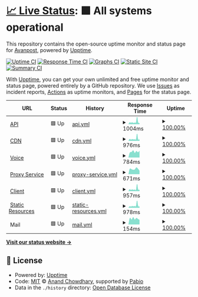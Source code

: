 # [📈 Live Status](https://status.avanpost20.ru): <!--live status--> **🟩 All systems operational**

This repository contains the open-source uptime monitor and status page for [Avanpost](https://avanpost.netlify.app/), powered by [Upptime](https://github.com/upptime/upptime).

[![Uptime CI](https://github.com/avanpost200/status/workflows/Uptime%20CI/badge.svg)](https://github.com/avanpost200/status/actions?query=workflow%3A%22Uptime+CI%22)
[![Response Time CI](https://github.com/avanpost200/status/workflows/Response%20Time%20CI/badge.svg)](https://github.com/avanpost200/status/actions?query=workflow%3A%22Response+Time+CI%22)
[![Graphs CI](https://github.com/avanpost200/status/workflows/Graphs%20CI/badge.svg)](https://github.com/avanpost200/status/actions?query=workflow%3A%22Graphs+CI%22)
[![Static Site CI](https://github.com/avanpost200/status/workflows/Static%20Site%20CI/badge.svg)](https://github.com/avanpost200/status/actions?query=workflow%3A%22Static+Site+CI%22)
[![Summary CI](https://github.com/avanpost200/status/workflows/Summary%20CI/badge.svg)](https://github.com/avanpost200/status/actions?query=workflow%3A%22Summary+CI%22)

With [Upptime](https://upptime.js.org), you can get your own unlimited and free uptime monitor and status page, powered entirely by a GitHub repository. We use [Issues](https://github.com/avanpost200/status/issues) as incident reports, [Actions](https://github.com/avanpost200/status/actions) as uptime monitors, and [Pages](https://status.avanpost20.ru) for the status page.

<!--start: status pages-->
<!-- This summary is generated by Upptime (https://github.com/upptime/upptime) -->
<!-- Do not edit this manually, your changes will be overwritten -->
<!-- prettier-ignore -->
| URL | Status | History | Response Time | Uptime |
| --- | ------ | ------- | ------------- | ------ |
| <img alt="" src="https://icons.duckduckgo.com/ip3/api.avanpost20.ru.ico" height="13"> [API](https://api.avanpost20.ru) | 🟩 Up | [api.yml](https://github.com/avanpost200/status/commits/HEAD/history/api.yml) | <details><summary><img alt="Response time graph" src="./graphs/api/response-time-week.png" height="20"> 1004ms</summary><br><a href="https://status.avanpost20.ru/history/api"><img alt="Response time 985" src="https://img.shields.io/endpoint?url=https%3A%2F%2Fraw.githubusercontent.com%2Favanpost200%2Fstatus%2FHEAD%2Fapi%2Fapi%2Fresponse-time.json"></a><br><a href="https://status.avanpost20.ru/history/api"><img alt="24-hour response time 1551" src="https://img.shields.io/endpoint?url=https%3A%2F%2Fraw.githubusercontent.com%2Favanpost200%2Fstatus%2FHEAD%2Fapi%2Fapi%2Fresponse-time-day.json"></a><br><a href="https://status.avanpost20.ru/history/api"><img alt="7-day response time 1004" src="https://img.shields.io/endpoint?url=https%3A%2F%2Fraw.githubusercontent.com%2Favanpost200%2Fstatus%2FHEAD%2Fapi%2Fapi%2Fresponse-time-week.json"></a><br><a href="https://status.avanpost20.ru/history/api"><img alt="30-day response time 756" src="https://img.shields.io/endpoint?url=https%3A%2F%2Fraw.githubusercontent.com%2Favanpost200%2Fstatus%2FHEAD%2Fapi%2Fapi%2Fresponse-time-month.json"></a><br><a href="https://status.avanpost20.ru/history/api"><img alt="1-year response time 985" src="https://img.shields.io/endpoint?url=https%3A%2F%2Fraw.githubusercontent.com%2Favanpost200%2Fstatus%2FHEAD%2Fapi%2Fapi%2Fresponse-time-year.json"></a></details> | <details><summary><a href="https://status.avanpost20.ru/history/api">100.00%</a></summary><a href="https://status.avanpost20.ru/history/api"><img alt="All-time uptime 84.31%" src="https://img.shields.io/endpoint?url=https%3A%2F%2Fraw.githubusercontent.com%2Favanpost200%2Fstatus%2FHEAD%2Fapi%2Fapi%2Fuptime.json"></a><br><a href="https://status.avanpost20.ru/history/api"><img alt="24-hour uptime 100.00%" src="https://img.shields.io/endpoint?url=https%3A%2F%2Fraw.githubusercontent.com%2Favanpost200%2Fstatus%2FHEAD%2Fapi%2Fapi%2Fuptime-day.json"></a><br><a href="https://status.avanpost20.ru/history/api"><img alt="7-day uptime 100.00%" src="https://img.shields.io/endpoint?url=https%3A%2F%2Fraw.githubusercontent.com%2Favanpost200%2Fstatus%2FHEAD%2Fapi%2Fapi%2Fuptime-week.json"></a><br><a href="https://status.avanpost20.ru/history/api"><img alt="30-day uptime 99.01%" src="https://img.shields.io/endpoint?url=https%3A%2F%2Fraw.githubusercontent.com%2Favanpost200%2Fstatus%2FHEAD%2Fapi%2Fapi%2Fuptime-month.json"></a><br><a href="https://status.avanpost20.ru/history/api"><img alt="1-year uptime 84.31%" src="https://img.shields.io/endpoint?url=https%3A%2F%2Fraw.githubusercontent.com%2Favanpost200%2Fstatus%2FHEAD%2Fapi%2Fapi%2Fuptime-year.json"></a></details>
| <img alt="" src="https://icons.duckduckgo.com/ip3/autumn.avanpost20.ru.ico" height="13"> [CDN](https://autumn.avanpost20.ru?t=2) | 🟩 Up | [cdn.yml](https://github.com/avanpost200/status/commits/HEAD/history/cdn.yml) | <details><summary><img alt="Response time graph" src="./graphs/cdn/response-time-week.png" height="20"> 976ms</summary><br><a href="https://status.avanpost20.ru/history/cdn"><img alt="Response time 1096" src="https://img.shields.io/endpoint?url=https%3A%2F%2Fraw.githubusercontent.com%2Favanpost200%2Fstatus%2FHEAD%2Fapi%2Fcdn%2Fresponse-time.json"></a><br><a href="https://status.avanpost20.ru/history/cdn"><img alt="24-hour response time 1532" src="https://img.shields.io/endpoint?url=https%3A%2F%2Fraw.githubusercontent.com%2Favanpost200%2Fstatus%2FHEAD%2Fapi%2Fcdn%2Fresponse-time-day.json"></a><br><a href="https://status.avanpost20.ru/history/cdn"><img alt="7-day response time 976" src="https://img.shields.io/endpoint?url=https%3A%2F%2Fraw.githubusercontent.com%2Favanpost200%2Fstatus%2FHEAD%2Fapi%2Fcdn%2Fresponse-time-week.json"></a><br><a href="https://status.avanpost20.ru/history/cdn"><img alt="30-day response time 756" src="https://img.shields.io/endpoint?url=https%3A%2F%2Fraw.githubusercontent.com%2Favanpost200%2Fstatus%2FHEAD%2Fapi%2Fcdn%2Fresponse-time-month.json"></a><br><a href="https://status.avanpost20.ru/history/cdn"><img alt="1-year response time 1096" src="https://img.shields.io/endpoint?url=https%3A%2F%2Fraw.githubusercontent.com%2Favanpost200%2Fstatus%2FHEAD%2Fapi%2Fcdn%2Fresponse-time-year.json"></a></details> | <details><summary><a href="https://status.avanpost20.ru/history/cdn">100.00%</a></summary><a href="https://status.avanpost20.ru/history/cdn"><img alt="All-time uptime 78.88%" src="https://img.shields.io/endpoint?url=https%3A%2F%2Fraw.githubusercontent.com%2Favanpost200%2Fstatus%2FHEAD%2Fapi%2Fcdn%2Fuptime.json"></a><br><a href="https://status.avanpost20.ru/history/cdn"><img alt="24-hour uptime 100.00%" src="https://img.shields.io/endpoint?url=https%3A%2F%2Fraw.githubusercontent.com%2Favanpost200%2Fstatus%2FHEAD%2Fapi%2Fcdn%2Fuptime-day.json"></a><br><a href="https://status.avanpost20.ru/history/cdn"><img alt="7-day uptime 100.00%" src="https://img.shields.io/endpoint?url=https%3A%2F%2Fraw.githubusercontent.com%2Favanpost200%2Fstatus%2FHEAD%2Fapi%2Fcdn%2Fuptime-week.json"></a><br><a href="https://status.avanpost20.ru/history/cdn"><img alt="30-day uptime 99.01%" src="https://img.shields.io/endpoint?url=https%3A%2F%2Fraw.githubusercontent.com%2Favanpost200%2Fstatus%2FHEAD%2Fapi%2Fcdn%2Fuptime-month.json"></a><br><a href="https://status.avanpost20.ru/history/cdn"><img alt="1-year uptime 78.88%" src="https://img.shields.io/endpoint?url=https%3A%2F%2Fraw.githubusercontent.com%2Favanpost200%2Fstatus%2FHEAD%2Fapi%2Fcdn%2Fuptime-year.json"></a></details>
| <img alt="" src="https://icons.duckduckgo.com/ip3/vortex.avanpost20.ru.ico" height="13"> [Voice](https://vortex.avanpost20.ru) | 🟩 Up | [voice.yml](https://github.com/avanpost200/status/commits/HEAD/history/voice.yml) | <details><summary><img alt="Response time graph" src="./graphs/voice/response-time-week.png" height="20"> 784ms</summary><br><a href="https://status.avanpost20.ru/history/voice"><img alt="Response time 855" src="https://img.shields.io/endpoint?url=https%3A%2F%2Fraw.githubusercontent.com%2Favanpost200%2Fstatus%2FHEAD%2Fapi%2Fvoice%2Fresponse-time.json"></a><br><a href="https://status.avanpost20.ru/history/voice"><img alt="24-hour response time 901" src="https://img.shields.io/endpoint?url=https%3A%2F%2Fraw.githubusercontent.com%2Favanpost200%2Fstatus%2FHEAD%2Fapi%2Fvoice%2Fresponse-time-day.json"></a><br><a href="https://status.avanpost20.ru/history/voice"><img alt="7-day response time 784" src="https://img.shields.io/endpoint?url=https%3A%2F%2Fraw.githubusercontent.com%2Favanpost200%2Fstatus%2FHEAD%2Fapi%2Fvoice%2Fresponse-time-week.json"></a><br><a href="https://status.avanpost20.ru/history/voice"><img alt="30-day response time 667" src="https://img.shields.io/endpoint?url=https%3A%2F%2Fraw.githubusercontent.com%2Favanpost200%2Fstatus%2FHEAD%2Fapi%2Fvoice%2Fresponse-time-month.json"></a><br><a href="https://status.avanpost20.ru/history/voice"><img alt="1-year response time 855" src="https://img.shields.io/endpoint?url=https%3A%2F%2Fraw.githubusercontent.com%2Favanpost200%2Fstatus%2FHEAD%2Fapi%2Fvoice%2Fresponse-time-year.json"></a></details> | <details><summary><a href="https://status.avanpost20.ru/history/voice">100.00%</a></summary><a href="https://status.avanpost20.ru/history/voice"><img alt="All-time uptime 88.00%" src="https://img.shields.io/endpoint?url=https%3A%2F%2Fraw.githubusercontent.com%2Favanpost200%2Fstatus%2FHEAD%2Fapi%2Fvoice%2Fuptime.json"></a><br><a href="https://status.avanpost20.ru/history/voice"><img alt="24-hour uptime 100.00%" src="https://img.shields.io/endpoint?url=https%3A%2F%2Fraw.githubusercontent.com%2Favanpost200%2Fstatus%2FHEAD%2Fapi%2Fvoice%2Fuptime-day.json"></a><br><a href="https://status.avanpost20.ru/history/voice"><img alt="7-day uptime 100.00%" src="https://img.shields.io/endpoint?url=https%3A%2F%2Fraw.githubusercontent.com%2Favanpost200%2Fstatus%2FHEAD%2Fapi%2Fvoice%2Fuptime-week.json"></a><br><a href="https://status.avanpost20.ru/history/voice"><img alt="30-day uptime 100.00%" src="https://img.shields.io/endpoint?url=https%3A%2F%2Fraw.githubusercontent.com%2Favanpost200%2Fstatus%2FHEAD%2Fapi%2Fvoice%2Fuptime-month.json"></a><br><a href="https://status.avanpost20.ru/history/voice"><img alt="1-year uptime 88.00%" src="https://img.shields.io/endpoint?url=https%3A%2F%2Fraw.githubusercontent.com%2Favanpost200%2Fstatus%2FHEAD%2Fapi%2Fvoice%2Fuptime-year.json"></a></details>
| <img alt="" src="https://icons.duckduckgo.com/ip3/january.avanpost20.ru.ico" height="13"> [Proxy Service](https://january.avanpost20.ru) | 🟩 Up | [proxy-service.yml](https://github.com/avanpost200/status/commits/HEAD/history/proxy-service.yml) | <details><summary><img alt="Response time graph" src="./graphs/proxy-service/response-time-week.png" height="20"> 671ms</summary><br><a href="https://status.avanpost20.ru/history/proxy-service"><img alt="Response time 1079" src="https://img.shields.io/endpoint?url=https%3A%2F%2Fraw.githubusercontent.com%2Favanpost200%2Fstatus%2FHEAD%2Fapi%2Fproxy-service%2Fresponse-time.json"></a><br><a href="https://status.avanpost20.ru/history/proxy-service"><img alt="24-hour response time 446" src="https://img.shields.io/endpoint?url=https%3A%2F%2Fraw.githubusercontent.com%2Favanpost200%2Fstatus%2FHEAD%2Fapi%2Fproxy-service%2Fresponse-time-day.json"></a><br><a href="https://status.avanpost20.ru/history/proxy-service"><img alt="7-day response time 671" src="https://img.shields.io/endpoint?url=https%3A%2F%2Fraw.githubusercontent.com%2Favanpost200%2Fstatus%2FHEAD%2Fapi%2Fproxy-service%2Fresponse-time-week.json"></a><br><a href="https://status.avanpost20.ru/history/proxy-service"><img alt="30-day response time 663" src="https://img.shields.io/endpoint?url=https%3A%2F%2Fraw.githubusercontent.com%2Favanpost200%2Fstatus%2FHEAD%2Fapi%2Fproxy-service%2Fresponse-time-month.json"></a><br><a href="https://status.avanpost20.ru/history/proxy-service"><img alt="1-year response time 1079" src="https://img.shields.io/endpoint?url=https%3A%2F%2Fraw.githubusercontent.com%2Favanpost200%2Fstatus%2FHEAD%2Fapi%2Fproxy-service%2Fresponse-time-year.json"></a></details> | <details><summary><a href="https://status.avanpost20.ru/history/proxy-service">100.00%</a></summary><a href="https://status.avanpost20.ru/history/proxy-service"><img alt="All-time uptime 95.47%" src="https://img.shields.io/endpoint?url=https%3A%2F%2Fraw.githubusercontent.com%2Favanpost200%2Fstatus%2FHEAD%2Fapi%2Fproxy-service%2Fuptime.json"></a><br><a href="https://status.avanpost20.ru/history/proxy-service"><img alt="24-hour uptime 100.00%" src="https://img.shields.io/endpoint?url=https%3A%2F%2Fraw.githubusercontent.com%2Favanpost200%2Fstatus%2FHEAD%2Fapi%2Fproxy-service%2Fuptime-day.json"></a><br><a href="https://status.avanpost20.ru/history/proxy-service"><img alt="7-day uptime 100.00%" src="https://img.shields.io/endpoint?url=https%3A%2F%2Fraw.githubusercontent.com%2Favanpost200%2Fstatus%2FHEAD%2Fapi%2Fproxy-service%2Fuptime-week.json"></a><br><a href="https://status.avanpost20.ru/history/proxy-service"><img alt="30-day uptime 100.00%" src="https://img.shields.io/endpoint?url=https%3A%2F%2Fraw.githubusercontent.com%2Favanpost200%2Fstatus%2FHEAD%2Fapi%2Fproxy-service%2Fuptime-month.json"></a><br><a href="https://status.avanpost20.ru/history/proxy-service"><img alt="1-year uptime 95.47%" src="https://img.shields.io/endpoint?url=https%3A%2F%2Fraw.githubusercontent.com%2Favanpost200%2Fstatus%2FHEAD%2Fapi%2Fproxy-service%2Fuptime-year.json"></a></details>
| <img alt="" src="https://icons.duckduckgo.com/ip3/app.avanpost20.ru.ico" height="13"> [Client](https://app.avanpost20.ru) | 🟩 Up | [client.yml](https://github.com/avanpost200/status/commits/HEAD/history/client.yml) | <details><summary><img alt="Response time graph" src="./graphs/client/response-time-week.png" height="20"> 957ms</summary><br><a href="https://status.avanpost20.ru/history/client"><img alt="Response time 935" src="https://img.shields.io/endpoint?url=https%3A%2F%2Fraw.githubusercontent.com%2Favanpost200%2Fstatus%2FHEAD%2Fapi%2Fclient%2Fresponse-time.json"></a><br><a href="https://status.avanpost20.ru/history/client"><img alt="24-hour response time 1546" src="https://img.shields.io/endpoint?url=https%3A%2F%2Fraw.githubusercontent.com%2Favanpost200%2Fstatus%2FHEAD%2Fapi%2Fclient%2Fresponse-time-day.json"></a><br><a href="https://status.avanpost20.ru/history/client"><img alt="7-day response time 957" src="https://img.shields.io/endpoint?url=https%3A%2F%2Fraw.githubusercontent.com%2Favanpost200%2Fstatus%2FHEAD%2Fapi%2Fclient%2Fresponse-time-week.json"></a><br><a href="https://status.avanpost20.ru/history/client"><img alt="30-day response time 726" src="https://img.shields.io/endpoint?url=https%3A%2F%2Fraw.githubusercontent.com%2Favanpost200%2Fstatus%2FHEAD%2Fapi%2Fclient%2Fresponse-time-month.json"></a><br><a href="https://status.avanpost20.ru/history/client"><img alt="1-year response time 935" src="https://img.shields.io/endpoint?url=https%3A%2F%2Fraw.githubusercontent.com%2Favanpost200%2Fstatus%2FHEAD%2Fapi%2Fclient%2Fresponse-time-year.json"></a></details> | <details><summary><a href="https://status.avanpost20.ru/history/client">100.00%</a></summary><a href="https://status.avanpost20.ru/history/client"><img alt="All-time uptime 85.21%" src="https://img.shields.io/endpoint?url=https%3A%2F%2Fraw.githubusercontent.com%2Favanpost200%2Fstatus%2FHEAD%2Fapi%2Fclient%2Fuptime.json"></a><br><a href="https://status.avanpost20.ru/history/client"><img alt="24-hour uptime 100.00%" src="https://img.shields.io/endpoint?url=https%3A%2F%2Fraw.githubusercontent.com%2Favanpost200%2Fstatus%2FHEAD%2Fapi%2Fclient%2Fuptime-day.json"></a><br><a href="https://status.avanpost20.ru/history/client"><img alt="7-day uptime 100.00%" src="https://img.shields.io/endpoint?url=https%3A%2F%2Fraw.githubusercontent.com%2Favanpost200%2Fstatus%2FHEAD%2Fapi%2Fclient%2Fuptime-week.json"></a><br><a href="https://status.avanpost20.ru/history/client"><img alt="30-day uptime 99.01%" src="https://img.shields.io/endpoint?url=https%3A%2F%2Fraw.githubusercontent.com%2Favanpost200%2Fstatus%2FHEAD%2Fapi%2Fclient%2Fuptime-month.json"></a><br><a href="https://status.avanpost20.ru/history/client"><img alt="1-year uptime 85.21%" src="https://img.shields.io/endpoint?url=https%3A%2F%2Fraw.githubusercontent.com%2Favanpost200%2Fstatus%2FHEAD%2Fapi%2Fclient%2Fuptime-year.json"></a></details>
| <img alt="" src="https://icons.duckduckgo.com/ip3/static.avanpost20.ru.ico" height="13"> [Static Resources](https://static.avanpost20.ru) | 🟩 Up | [static-resources.yml](https://github.com/avanpost200/status/commits/HEAD/history/static-resources.yml) | <details><summary><img alt="Response time graph" src="./graphs/static-resources/response-time-week.png" height="20"> 978ms</summary><br><a href="https://status.avanpost20.ru/history/static-resources"><img alt="Response time 801" src="https://img.shields.io/endpoint?url=https%3A%2F%2Fraw.githubusercontent.com%2Favanpost200%2Fstatus%2FHEAD%2Fapi%2Fstatic-resources%2Fresponse-time.json"></a><br><a href="https://status.avanpost20.ru/history/static-resources"><img alt="24-hour response time 1552" src="https://img.shields.io/endpoint?url=https%3A%2F%2Fraw.githubusercontent.com%2Favanpost200%2Fstatus%2FHEAD%2Fapi%2Fstatic-resources%2Fresponse-time-day.json"></a><br><a href="https://status.avanpost20.ru/history/static-resources"><img alt="7-day response time 978" src="https://img.shields.io/endpoint?url=https%3A%2F%2Fraw.githubusercontent.com%2Favanpost200%2Fstatus%2FHEAD%2Fapi%2Fstatic-resources%2Fresponse-time-week.json"></a><br><a href="https://status.avanpost20.ru/history/static-resources"><img alt="30-day response time 728" src="https://img.shields.io/endpoint?url=https%3A%2F%2Fraw.githubusercontent.com%2Favanpost200%2Fstatus%2FHEAD%2Fapi%2Fstatic-resources%2Fresponse-time-month.json"></a><br><a href="https://status.avanpost20.ru/history/static-resources"><img alt="1-year response time 801" src="https://img.shields.io/endpoint?url=https%3A%2F%2Fraw.githubusercontent.com%2Favanpost200%2Fstatus%2FHEAD%2Fapi%2Fstatic-resources%2Fresponse-time-year.json"></a></details> | <details><summary><a href="https://status.avanpost20.ru/history/static-resources">100.00%</a></summary><a href="https://status.avanpost20.ru/history/static-resources"><img alt="All-time uptime 85.21%" src="https://img.shields.io/endpoint?url=https%3A%2F%2Fraw.githubusercontent.com%2Favanpost200%2Fstatus%2FHEAD%2Fapi%2Fstatic-resources%2Fuptime.json"></a><br><a href="https://status.avanpost20.ru/history/static-resources"><img alt="24-hour uptime 100.00%" src="https://img.shields.io/endpoint?url=https%3A%2F%2Fraw.githubusercontent.com%2Favanpost200%2Fstatus%2FHEAD%2Fapi%2Fstatic-resources%2Fuptime-day.json"></a><br><a href="https://status.avanpost20.ru/history/static-resources"><img alt="7-day uptime 100.00%" src="https://img.shields.io/endpoint?url=https%3A%2F%2Fraw.githubusercontent.com%2Favanpost200%2Fstatus%2FHEAD%2Fapi%2Fstatic-resources%2Fuptime-week.json"></a><br><a href="https://status.avanpost20.ru/history/static-resources"><img alt="30-day uptime 99.02%" src="https://img.shields.io/endpoint?url=https%3A%2F%2Fraw.githubusercontent.com%2Favanpost200%2Fstatus%2FHEAD%2Fapi%2Fstatic-resources%2Fuptime-month.json"></a><br><a href="https://status.avanpost20.ru/history/static-resources"><img alt="1-year uptime 85.21%" src="https://img.shields.io/endpoint?url=https%3A%2F%2Fraw.githubusercontent.com%2Favanpost200%2Fstatus%2FHEAD%2Fapi%2Fstatic-resources%2Fuptime-year.json"></a></details>
| <img alt="" src="https://icons.duckduckgo.com/ip3/null.ico" height="13"> Mail | 🟩 Up | [mail.yml](https://github.com/avanpost200/status/commits/HEAD/history/mail.yml) | <details><summary><img alt="Response time graph" src="./graphs/mail/response-time-week.png" height="20"> 154ms</summary><br><a href="https://status.avanpost20.ru/history/mail"><img alt="Response time 150" src="https://img.shields.io/endpoint?url=https%3A%2F%2Fraw.githubusercontent.com%2Favanpost200%2Fstatus%2FHEAD%2Fapi%2Fmail%2Fresponse-time.json"></a><br><a href="https://status.avanpost20.ru/history/mail"><img alt="24-hour response time 122" src="https://img.shields.io/endpoint?url=https%3A%2F%2Fraw.githubusercontent.com%2Favanpost200%2Fstatus%2FHEAD%2Fapi%2Fmail%2Fresponse-time-day.json"></a><br><a href="https://status.avanpost20.ru/history/mail"><img alt="7-day response time 154" src="https://img.shields.io/endpoint?url=https%3A%2F%2Fraw.githubusercontent.com%2Favanpost200%2Fstatus%2FHEAD%2Fapi%2Fmail%2Fresponse-time-week.json"></a><br><a href="https://status.avanpost20.ru/history/mail"><img alt="30-day response time 146" src="https://img.shields.io/endpoint?url=https%3A%2F%2Fraw.githubusercontent.com%2Favanpost200%2Fstatus%2FHEAD%2Fapi%2Fmail%2Fresponse-time-month.json"></a><br><a href="https://status.avanpost20.ru/history/mail"><img alt="1-year response time 150" src="https://img.shields.io/endpoint?url=https%3A%2F%2Fraw.githubusercontent.com%2Favanpost200%2Fstatus%2FHEAD%2Fapi%2Fmail%2Fresponse-time-year.json"></a></details> | <details><summary><a href="https://status.avanpost20.ru/history/mail">100.00%</a></summary><a href="https://status.avanpost20.ru/history/mail"><img alt="All-time uptime 97.83%" src="https://img.shields.io/endpoint?url=https%3A%2F%2Fraw.githubusercontent.com%2Favanpost200%2Fstatus%2FHEAD%2Fapi%2Fmail%2Fuptime.json"></a><br><a href="https://status.avanpost20.ru/history/mail"><img alt="24-hour uptime 100.00%" src="https://img.shields.io/endpoint?url=https%3A%2F%2Fraw.githubusercontent.com%2Favanpost200%2Fstatus%2FHEAD%2Fapi%2Fmail%2Fuptime-day.json"></a><br><a href="https://status.avanpost20.ru/history/mail"><img alt="7-day uptime 100.00%" src="https://img.shields.io/endpoint?url=https%3A%2F%2Fraw.githubusercontent.com%2Favanpost200%2Fstatus%2FHEAD%2Fapi%2Fmail%2Fuptime-week.json"></a><br><a href="https://status.avanpost20.ru/history/mail"><img alt="30-day uptime 100.00%" src="https://img.shields.io/endpoint?url=https%3A%2F%2Fraw.githubusercontent.com%2Favanpost200%2Fstatus%2FHEAD%2Fapi%2Fmail%2Fuptime-month.json"></a><br><a href="https://status.avanpost20.ru/history/mail"><img alt="1-year uptime 97.83%" src="https://img.shields.io/endpoint?url=https%3A%2F%2Fraw.githubusercontent.com%2Favanpost200%2Fstatus%2FHEAD%2Fapi%2Fmail%2Fuptime-year.json"></a></details>

<!--end: status pages-->

[**Visit our status website →**](https://status.avanpost20.ru)

## 📄 License

- Powered by: [Upptime](https://github.com/upptime/upptime)
- Code: [MIT](./LICENSE) © [Anand Chowdhary](https://anandchowdhary.com), supported by [Pabio](https://pabio.com)
- Data in the `./history` directory: [Open Database License](https://opendatacommons.org/licenses/odbl/1-0/)
